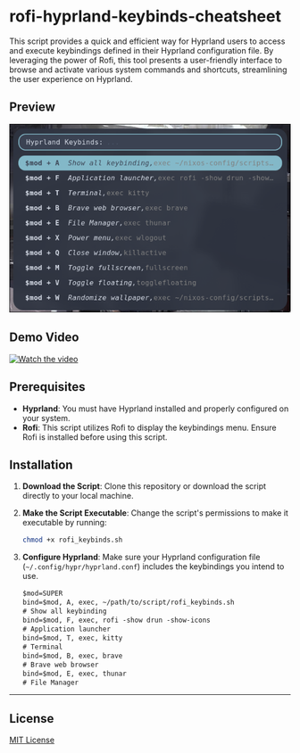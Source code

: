 # rofi-hyprland-keybinds-cheatsheet

This script provides a quick and efficient way for Hyprland users to access and execute keybindings defined in their Hyprland configuration file. By leveraging the power of Rofi, this tool presents a user-friendly interface to browse and activate various system commands and shortcuts, streamlining the user experience on Hyprland.

## Preview

![rofi-hyprland-keybinds-cheatsheet Preview](./preview.png)

## Demo Video

[![Watch the video](https://img.youtube.com/vi/O8DJ0Uc86I4/maxresdefault.jpg)](https://youtu.be/O8DJ0Uc86I4)

## Prerequisites

- **Hyprland**: You must have Hyprland installed and properly configured on your system.
- **Rofi**: This script utilizes Rofi to display the keybindings menu. Ensure Rofi is installed before using this script.

## Installation

1. **Download the Script**: Clone this repository or download the script directly to your local machine.
2. **Make the Script Executable**: Change the script's permissions to make it executable by running:

    ```bash
    chmod +x rofi_keybinds.sh
    ```

3. **Configure Hyprland**: Make sure your Hyprland configuration file (`~/.config/hypr/hyprland.conf`) includes the keybindings you intend to use.
    ```
    $mod=SUPER
    bind=$mod, A, exec, ~/path/to/script/rofi_keybinds.sh               # Show all keybinding
    bind=$mod, F, exec, rofi -show drun -show-icons                     # Application launcher
    bind=$mod, T, exec, kitty                                           # Terminal
    bind=$mod, B, exec, brave                                           # Brave web browser
    bind=$mod, E, exec, thunar                                          # File Manager
    ```

---

## License

[MIT License](LICENSE)
